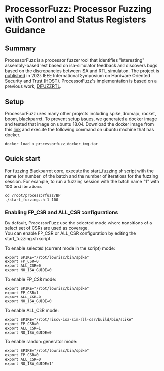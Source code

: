# ProcessorFuzz: Processor Fuzzing with Control and Status Registers Guidance

## Summary
ProcessorFuzz is a processor fuzzer tool that identifies "interesting" assembly-based test based on isa-simulator feedback and discovers bugs based on the discrepancies between ISA and RTL simulation. The project is [published](https://ieeexplore.ieee.org/document/10133714) in 2023 IEEE International Symposium on Hardware Oriented Security and Trust (HOST). ProcessorFuzz's implementation is based on a previous work, [DIFUZZRTL](https://github.com/compsec-snu/difuzz-rtl).

## Setup
ProcessorFuzz uses many other projects including spike, dromajo, rocket, boom, blackparrot. To prevent setup issues, we generated a docker image and tested that image on ubuntu 18.04.
Download the docker image from this [link](https://drive.google.com/file/d/1fdq18U2CvbaV9QxFMjuFxF5nmL9CrBxj/view?usp=sharing) and execute the following command on ubuntu machine that has docker.
```
docker load < processorfuzz_docker_img.tar
```

## Quick start

For fuzzing Blackparrot core, execute the start_fuzzing.sh script with the name (or number) of the batch and the number of iterations for the fuzzing session. 
For example, to run a fuzzing session with the batch name "1" with 100 test iterations. 
```
cd /root/processorfuzz/BP
./start_fuzzing.sh 1 100
```
### Enabling FP_CSR and ALL_CSR configurations

By default, ProcessorFuzz use the selected mode where transitions of a select set of CSRs are used as coverage.  
You can enable FP_CSR or ALL_CSR configuration by editing the start_fuzzing.sh script. 

To enable selected (current mode in the script)  mode:
```
export SPIKE="/root/lowrisc/bin/spike"
export FP_CSR=0
export ALL_CSR=0
export NO_ISA_GUIDE=0
```
To enable FP_CSR mode:
```
export SPIKE="/root/lowrisc/bin/spike"
export FP_CSR=1
export ALL_CSR=0
export NO_ISA_GUIDE=0
```
To enable ALL_CSR mode:
```
export SPIKE="/root/riscv-isa-sim-all-csr/build/bin/spike"
export FP_CSR=0
export ALL_CSR=1
export NO_ISA_GUIDE=0
```
To enable random generator mode:
```
export SPIKE="/root/lowrisc/bin/spike"
export FP_CSR=0
export ALL_CSR=0
export NO_ISA_GUIDE=1"
```
